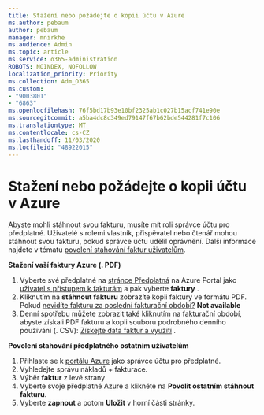 ```yaml
---
title: Stažení nebo požádejte o kopii účtu v Azure
ms.author: pebaum
author: pebaum
manager: mnirkhe
ms.audience: Admin
ms.topic: article
ms.service: o365-administration
ROBOTS: NOINDEX, NOFOLLOW
localization_priority: Priority
ms.collection: Adm_O365
ms.custom:
- "9003801"
- "6863"
ms.openlocfilehash: 76f5bd17b93e10bf2325ab1c027b15acf741e90e
ms.sourcegitcommit: a5ba4dc8c349ed79147f67b62bde544281f7c106
ms.translationtype: MT
ms.contentlocale: cs-CZ
ms.lasthandoff: 11/03/2020
ms.locfileid: "48922015"
---
```

# <a name="download-or-request-a-copy-of-my-bill-in-azure"></a>Stažení nebo požádejte o kopii účtu v Azure

Abyste mohli stáhnout svou fakturu, musíte mít roli správce účtu pro předplatné. Uživatelé s rolemi vlastník, přispěvatel nebo čtenář mohou stáhnout svou fakturu, pokud správce účtu udělil oprávnění. Další informace najdete v tématu [povolení stahování faktur uživatelům](https://docs.microsoft.com/azure/cost-management-billing/manage/manage-billing-access#opt-in).

**Stažení vaší faktury Azure (. PDF)**

1. Vyberte své předplatné na [stránce Předplatná](https://portal.azure.com/#blade/Microsoft_Azure_Billing/SubscriptionsBlade) na Azure Portal jako [uživatel s přístupem k fakturám](https://docs.microsoft.com/azure/cost-management-billing/manage/manage-billing-access?WT.mc_id=Portal-Microsoft_Azure_Support) a pak vyberte **faktury** .
2. Kliknutím na **stáhnout fakturu** zobrazíte kopii faktury ve formátu PDF. Pokud [nevidíte fakturu za poslední fakturační období?](https://docs.microsoft.com/azure/cost-management-billing/manage/download-azure-invoice-daily-usage-date?WT.mc_id=Portal-Microsoft_Azure_Support#noinvoice) **Not available**
3. Denní spotřebu můžete zobrazit také kliknutím na fakturační období, abyste získali PDF fakturu a kopii souboru podrobného denního používání (. CSV): [Získejte data faktur a využití](https://docs.microsoft.com/azure/cost-management-billing/manage/download-azure-invoice-daily-usage-date?WT.mc_id=Portal-Microsoft_Azure_Support) .  

**Povolení stahování předplatného ostatním uživatelům**

1. Přihlaste se k [portálu Azure](https://portal.azure.com/) jako správce účtu pro předplatné.
2. Vyhledejte správu nákladů + fakturace.
3. Výběr **faktur** z levé strany
4. Vyberte svoje předplatné Azure a klikněte na **Povolit ostatním stáhnout fakturu**.
5. Vyberte **zapnout** a potom **Uložit** v horní části stránky.
